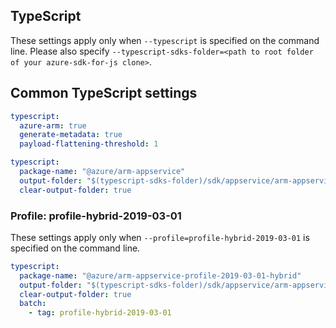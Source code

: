 ## TypeScript

These settings apply only when `--typescript` is specified on the command line.
Please also specify `--typescript-sdks-folder=<path to root folder of your azure-sdk-for-js clone>`.

## Common TypeScript settings

``` yaml $(typescript)
typescript:
  azure-arm: true
  generate-metadata: true
  payload-flattening-threshold: 1
```

``` yaml $(typescript) && !$(profile)
typescript:
  package-name: "@azure/arm-appservice"
  output-folder: "$(typescript-sdks-folder)/sdk/appservice/arm-appservice"
  clear-output-folder: true
```

### Profile: profile-hybrid-2019-03-01

These settings apply only when `--profile=profile-hybrid-2019-03-01` is specified on the command line.

``` yaml $(profile)=='profile-hybrid-2019-03-01'
typescript:
  package-name: "@azure/arm-appservice-profile-2019-03-01-hybrid"
  output-folder: "$(typescript-sdks-folder)/sdk/appservice/arm-appservice-profile-2019-03-01-hybrid"
  clear-output-folder: true
  batch:
    - tag: profile-hybrid-2019-03-01
```